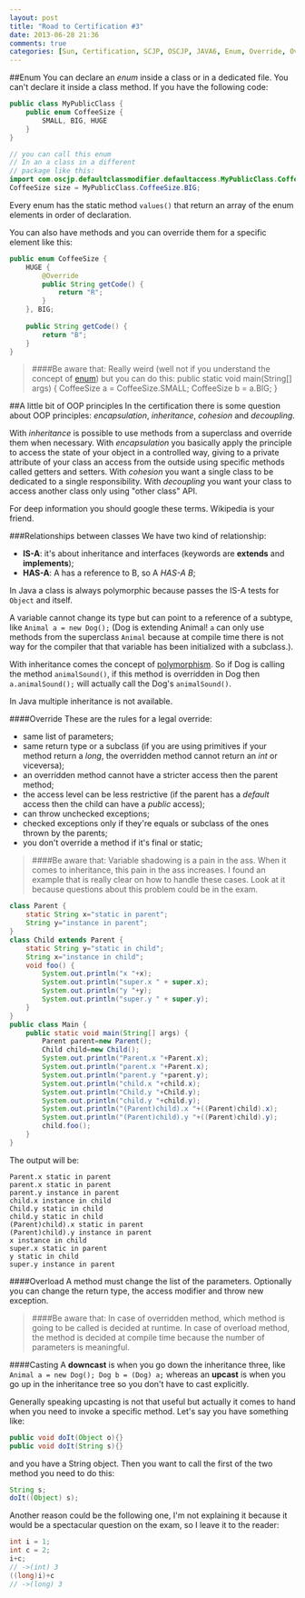 ```yaml
---
layout: post
title: "Road to Certification #3"
date: 2013-06-28 21:36
comments: true
categories: [Sun, Certification, SCJP, OSCJP, JAVA6, Enum, Override, Overload]
---
```

##Enum
You can declare an *enum* inside a class or in a dedicated file. You can't declare it inside a class method.
If you have the following code:
``` java ENUM EXAMPLE
public class MyPublicClass {
	public enum CoffeeSize {
		SMALL, BIG, HUGE
	}
}

// you can call this enum
// In an a class in a different
// package like this:
import com.oscjp.defaultclassmodifier.defaultaccess.MyPublicClass.CoffeeSize;
CoffeeSize size = MyPublicClass.CoffeeSize.BIG;
```
Every enum has the static method `values()` that return an array 
of the enum elements in order of declaration. 
<!-- more -->
You can also have methods and you can 
override them for a specific element like this:
``` java ENUM OVERRIDE EXAMPLE
public enum CoffeeSize {	
	HUGE {
		@Override
		public String getCode() {
			return "R";
		}
	}, BIG;
	
	public String getCode() {
		return "B";
	}
}
```
> ####Be aware that:
> Really weird (well not if you understand the concept of [enum](http://docs.oracle.com/javase/tutorial/java/javaOO/enum.html)) but you can do this:
	public static void main(String[] args) {
		CoffeeSize a = CoffeeSize.SMALL;
		CoffeeSize b = a.BIG;
	}


##A little bit of OOP principles
In the certification there is some question about OOP principles: *encapsulation*, *inheritance*, *cohesion* and *decoupling*.

With *inheritance* is possible to use methods from a superclass and override them when necessary. With *encapsulation* you basically apply the
principle to access the state of your object in a controlled way, giving to a private attribute of your class an access from the outside using specific methods called getters and setters. With *cohesion* you want a single class to be dedicated to a single responsibility. With *decoupling* you want your class to access another class only using "other class" API.

For deep information you should google these terms. Wikipedia is your friend.

###Relationships between classes
We have two kind of relationship:

* **IS-A**: it's about inheritance and interfaces (keywords are **extends** and **implements**);
* **HAS-A**: A has a reference to B, so A *HAS-A B*;

In Java a class is always polymorphic because passes the IS-A tests for `Object` and itself.

A variable cannot change its type but can point to a reference of a subtype, like `Animal a = new Dog();` (Dog is extending Animal! `a` can only use methods from the superclass `Animal` because at compile time there is not way for the compiler that that variable has been initialized with a subclass.).

With inheritance comes the concept of [polymorphism](http://en.wikipedia.org/wiki/Polymorphism_%28computer_science%29). So if Dog is calling the method `animalSound()`, if this method is overridden in Dog then `a.animalSound();` will actually call the Dog's `animalSound()`.

In Java multiple inheritance is not available.

####Override
These are the rules for a legal override:

* same list of parameters;
* same return type or a subclass (if you are using primitives if your method return a *long*, the overridden method cannot return an *int* or viceversa);
* an overridden method cannot have a stricter access then the parent method;
* the access level can be less restrictive (if the parent has a *default* access then the child can have a *public* access);
* can throw unchecked exceptions;
* checked exceptions only if they're equals or subclass of the ones thrown by the parents;
* you don't override a method if it's final or static;

> ####Be aware that:
> Variable shadowing is a pain in the ass. When it comes to inheritance, this pain in the ass increases. I found an example that is really clear on how to handle these cases. Look at it because questions about this problem could be in the exam.

``` java HANDLING VARIABLE SHADOWING WITH INHERITANCE
class Parent {
    static String x="static in parent";
    String y="instance in parent";
}
class Child extends Parent {
    static String y="static in child";
    String x="instance in child";
    void foo() {
        System.out.println("x "+x);
        System.out.println("super.x " + super.x); 
        System.out.println("y "+y);
        System.out.println("super.y " + super.y); 
    }
}
public class Main {
    public static void main(String[] args) {
        Parent parent=new Parent();
        Child child=new Child();
        System.out.println("Parent.x "+Parent.x);
        System.out.println("parent.x "+Parent.x); 
        System.out.println("parent.y "+parent.y);
        System.out.println("child.x "+child.x);
        System.out.println("Child.y "+Child.y);
        System.out.println("child.y "+child.y);
        System.out.println("(Parent)child).x "+((Parent)child).x);
        System.out.println("(Parent)child).y "+((Parent)child).y);
        child.foo();
    }
}
```

The output will be:
```
Parent.x static in parent
parent.x static in parent
parent.y instance in parent
child.x instance in child
Child.y static in child
child.y static in child
(Parent)child).x static in parent
(Parent)child).y instance in parent
x instance in child
super.x static in parent
y static in child
super.y instance in parent
```

####Overload
A method must change the list of the parameters. Optionally you can change the return type, the access modifier and throw new exception.

> ####Be aware that:
> In case of overridden method, which method is going to be called is decided at runtime. In case of overload method, the method is decided at compile time because the number of parameters is meaningful.

####Casting
A **downcast** is when you go down the inheritance three, like `Animal a = new Dog(); Dog b = (Dog) a;` whereas an **upcast** is when you go up in the inheritance tree so you don't have to cast explicitly.

Generally speaking upcasting is not that useful but actually it comes to hand when you need to invoke a specific method. Let's say you have something like:
``` java
public void doIt(Object o){}
public void doIt(String s){}
```
and you have a String object. Then you want to call the first of the two method you need to do this: 
``` java UPCASTING 
String s;
doIt((Object) s);
```
Another reason could be the following one, I'm not explaining it because it would be a spectacular question on the exam, so I leave it to the reader:
``` java UPCASTING
int i = 1;
int c = 2;
i+c;
// ->(int) 3
((long)i)+c
// ->(long) 3
```
